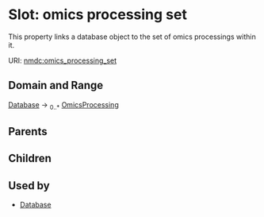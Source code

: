 
# Slot: omics processing set


This property links a database object to the set of omics processings within it.

URI: [nmdc:omics_processing_set](https://microbiomedata/meta/omics_processing_set)


## Domain and Range

[Database](Database.md) &#8594;  <sub>0..\*</sub> [OmicsProcessing](OmicsProcessing.md)

## Parents


## Children


## Used by

 * [Database](Database.md)

